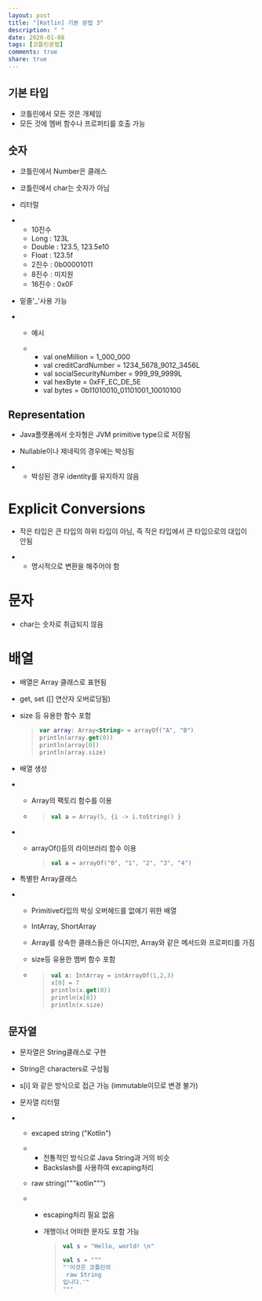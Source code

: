 ```yaml
---
layout: post
title: "[Kotlin] 기본 문법 3"
description: " "
date: 2020-01-08
tags: [코틀린문법]
comments: true
share: true
---
```


## 기본 타입

- 코틀린에서 모든 것은 개체임
- 모든 것에 멤버 함수나 프로퍼티를 호출 가능

 

## 숫자

- 코틀린에서 Number은 클래스

- 코틀린에서 char는 숫자가 아님

- 리터럴

- - 10진수
  - Long : 123L
  - Double : 123.5, 123.5e10
  - Float : 123.5f
  - 2진수 : 0b00001011
  - 8진수 : 미지원
  - 16진수 : 0x0F

- 밑줄'_'사용 가능

- - 예시

  - - val oneMillion = 1_000_000
    - val creditCardNumber = 1234_5678_9012_3456L
    - val socialSecurityNumber = 999_99_9999L
    - val hexByte = 0xFF_EC_DE_5E
    - val bytes = 0b11010010_01101001_10010100

 

## Representation

- Java플랫폼에서 숫자형은 JVM primitive type으로 저장됨

- Nullable이나 제네릭의 경우에는 박싱됨

- - 박싱된 경우 identity를 유지하지 않음

 

# Explicit Conversions

- 작은 타입은 큰 타입의 하위 타입이 아님, 즉 작은 타입에서 큰 타입으로의 대입이 안됨

- - 명시적으로 변환을 해주어야 함

 

# 문자

- char는 숫자로 취급되지 않음

 

# 배열

- 배열은 Array 클래스로 표현됨

- get, set ([] 연산자 오버로딩됨)

- size 등 유용한 함수 포함

  > ```kotlin
  > var array: Array<String> = arrayOf("A", "B")
  > println(array.get(0))
  > println(array[0])
  > println(array.size)
  > ```

- 배열 생성

- - Array의 팩토리 함수를 이용

  - > ```kotlin
    > val a = Array(5, {i -> i.toString() }
    > ```

- * arrayOf()등의 라이브러리 함수 이용

    > ```kotlin
    > val a = arrayOf("0", "1", "2", "3", "4")
    > ```

- 특별한 Array클래스

- - Primitive타입의 박싱 오버헤드를 없애기 위한 배열

  - IntArray, ShortArray

  - Array를 상속한 클래스들은 아니지만, Array와 같은 메서드와 프로퍼티를 가짐

  - size등 유용한 멤버 함수 포함

  - > ```kotlin
    > val x: IntArray = intArrayOf(1,2,3)
    > x[0] = 7
    > println(x.get(0))
    > println(x[0])
    > println(x.size)
    > ```

## 문자열

- 문자열은 String클래스로 구현

- String은 characters로 구성됨

- s[i] 와 같은 방식으로 접근 가능 (immutable이므로 변경 불가)

- 문자열 리터럴

- - excaped string ("Kotlin")

  - - 전통적인 방식으로 Java String과 거의 비슷
    - Backslash를 사용하여 excaping처리

  - raw string("""kotlin""")

  - - escaping처리 필요 없음

    - 개행이너 어떠한 문자도 포함 가능

      > ```kotlin
      > val s = "Hello, world! \n"
      > ```
      >
      > ```kotlin
      > val s = """
      > "'이것은 코틀린의
      >  raw String
      > 입니다.'"
      > """
      > ```